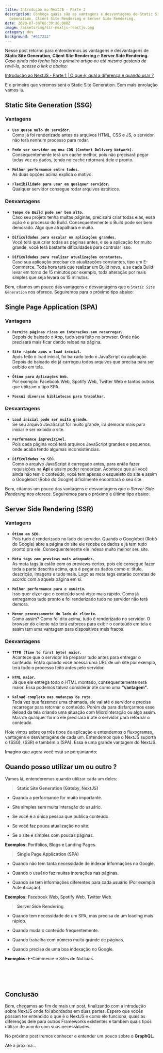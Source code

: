 ```yaml
---
title: Introdução ao NextJS - Parte 2
description: Conheça quais são as vantagens e desvantagens do Static Site
  Generation, Client Site Rendering e Server Side Rendering.
date: 2020-07-08T06:39:36.000Z
image: /assets/img/ssr-nextjs-reactjs.png
category: dev
background: "#617222"
---
```

Nesse post retorno para entendermos as vantagens e desvantagens de **Static Site Generation**, **Client Site Rendering** e **Server Side Rendering.** _Caso ainda não tenha lido o primeiro artigo ou até mesmo gostaria de revê-lo, acesse o link a abaixo:_<br/>

[Introdução ao NextJS - Parte 1 | O que é, qual a diferença e quando usar ?](https://pabloferreira.netlify.app/introducao-ao-nextjs-parte-1/)

E o primeiro que veremos será o Static Site Generation. Sem mais enrolação vamos lá.

## Static Site Generation (SSG)

### Vantagens

- **`Uso quase nulo do servidor`.**<br/>
Como já foi renderizado antes os arquivos HTML, CSS e JS, o servidor não terá nenhum processo para rodar.

- **`Pode ser servidor em uma CDN (Content Delivery Network)`.**<br/>
Consequentemente terá um cache melhor, pois não precisará pegar todas vez os dados, tendo no cache retornará dele e pronto.

- **`Melhor performance entre todos`.**<br/>
As duas opções acima explica o motivo.

- **`Flexibilidade para usar em qualquer servidor`.**<br/>
Qualquer servidor consegue rodar arquivos estáticos.

### Desvantagens

- **`Tempo de Build pode ser bem alto`.**<br/>
Caso seu projeto tenha muitas páginas, precisará criar todas elas, essa ação é o processo do Build. Consequentemente o Build pode ser bem demorado. Algo que atrapalhará e muito.

- **`Dificuldades para escalar em aplicações grandes`.**<br/>
Você terá que criar todas as páginas antes, e se a aplicação for muito grande, você terá bastante dificuldades para controlar isso.

- **`Dificuldades para realizar atualizações constantes`.**<br/>
Caso sua aplicação precisar de atualizações constantes, tipo um E-Commerce. Toda hora terá que realizar um Build novo, e se cada Build levar em torno de 15 minutos por exemplo, toda alteração por mais simples que seja levará os 15 minutos.

Bom, citamos um pouco das vantagens e desvantagens que o `Static Site Generation` nos oferece. Seguiremos para o próximo tipo abaixo:

## Single Page Application (SPA)

### Vantagens

- **`Permite páginas ricas em interações sem recarregar`.**<br/>
Depois de baixado o App, tudo será feito no browser. Onde não precisará mais ficar dando reload na página.

- **`Site rápido após o load inicial`.**<br/>
Após feito o load inicial, foi baixado todo o JavaScript da aplicação. Depois de baixado ele já carregou todos arquivos que precisa para ser exibido em tela.

- **`Ótimo para Aplicações Web`.**<br/>
Por exemplo: Facebook Web, Spotify Web, Twitter Web e tantos outros que utilizam o tipo SPA.

- **`Possui diversas bibliotecas para trabalhar`.**

### Desvantagens

- **`Load inicial pode ser muito grande`.**<br/>
Se seu arquivo JavaScript for muito grande, irá demorar mais para iniciar e ser exibido o site.

- **`Performance imprevisível`.**<br/>
Pois cada página você terá arquivos JavaScript grandes e pequenos, onde acaba tendo algumas inconsistências.

- **`Dificuldades no SEO`.**<br/>
Como o arquivo JavaScript é carregado antes, para então fazer requisições na **Api** e assim poder renderizar. Acontece que ali você ainda não tem o conteúdo, você tem apenas o esqueleto do site e assim o Googlebot (Robô do Google) dificilmente encontrará o seu site.

Bom, citamos um pouco das vantagens e desvantagens que o *Server Side Rendering* nos oferece. Seguiremos para o próximo e último tipo abaixo:

## Server Side Rendering (SSR)

### Vantagens

- **`Ótimo em SEO`.**<br/>
Pois tudo é renderizado no lado do servidor. Quando o Googlebot (Robô do Google) abre a página do site ele recebe os dados e já tem tudo pronto pra ele. Consequentemente ele indexa muito melhor seu site.

- **`Meta tags com previews mais adequados`.**<br/>
As meta tags já estão com os previews certos, pois ele consegue fazer toda a parte descrita acima, que é pegar os dados como o: título, descrição, imagens e tudo mais. Logo as meta tags estarão corretas de acordo com a aquela página em si.

- **`Melhor performance para o usuário`.**<br/>
Isso quer dizer que o conteúdo será visto mais rápido. Como já entregamos tudo pronto e foi renderizado tudo no servidor não terá demora.

- **`Menor processamento do lado do cliente`.**<br/>
Como assim? Como foi dito acima, tudo é renderizado no servidor. O browser do cliente não terá esforços para exibir o conteúdo em tela e assim tem uma vantagem para dispositivos mais fracos.

### Desvantagens

- **`TTFB (Time to first byte) maior`.**<br/>
Acontece que o servidor irá preparar tudo antes para entregar o conteúdo. Então quando você acessa uma URL de um site por exemplo, terá todo o processo feito antes pelo servidor.

- **`HTML maior`.**<br/>
Já que ele entrega todo o HTML montado, consequentemente será maior. Essa podemos talvez considerar até como uma **"vantagem".**

- **`Reload completo nas mudanças de rota`.**<br/>
Toda vez que fazemos uma chamada, ele vai até o servidor e precisa recarregar para retornar o conteúdo. Porém da para disfarçarmos esse Reload da tela criando uma situação com Microinteração ou algo assim. Mas de qualquer forma ele precisará ir até o servidor para retornar o conteúdo.

Hoje vimos sobre os três tipos de aplicação e entendemos o fluxogramas, vantagens e desvantagens de cada um. Entendemos que o NextJS suporta o (SSG), (SSR) e também o (SPA). Essa é uma grande vantagem do NextJS.<br/>

Imagino que agora você está se perguntando:

## Quando posso utilizar um ou outro ?

Vamos lá, entenderemos quando utilizar cada um deles:

> **Static Site Generation (Gatsby, NextJS)**

- Quando a performance for muito importante.

- Site simples sem muita interação do usuário.

- Se você é a única pessoa que publica conteúdo.

- Se você faz pouca atualização no site.

- Se o site é simples com poucas páginas.

**Exemplos:** Portfólios, Blogs e Landing Pages.

> **Single Page Application (SPA)**

- Quando não tem tanta necessidade de indexar informações no Google.

- Quando o usuário faz muitas interações nas páginas.

- Quando se tem informações diferentes para cada usuário (Por exemplo Autenticação).

**Exemplos:** Facebook Web, Spotify Web, Twitter Web.

> **Server Side Rendering**

- Quando tem necessidade de um SPA, mas precisa de um loading mais rápido.

- Quando muda o conteúdo frequentemente.

- Quando trabalha com número muito grande de páginas.

- Quando precisa de uma boa indexação no Google.

**Exemplos:** E-Commerce e Sites de Notícias.<br/><br/><br/><br/><br/>

## Conclusão
Bom, chegamos ao fim de mais um post, finalizando com a introdução sobre NextJS onde foi abordados em duas partes. Espero que vocês possam ter entendido o que é o NextJS e como ele funciona, quais as diferenças dele para outros Frameworks existentes e também quais tipos utilizar de acordo com suas necessidades.

No próximo post iremos conhecer e entender um pouco sobre o **GraphQL.**

Até a próxima...